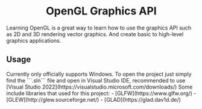 <h1 align="center">OpenGL Graphics API</h1>

Learning OpenGL is a great way to learn how to use the graphics API such as 2D and 3D rendering vector graphics. And create basic to high-level graphics applications.

<h2>Usage</h2>
Currently only officially supports Windows. To open the project just simply find the ```.sln``` file and open in Visual Studio IDE, recommended to use [Visual Studio 2022](https://visualstudio.microsoft.com/downloads/) Some include libraries that used for this project:
- [GLFW](https://www.glfw.org/)
- [GLEW](http://glew.sourceforge.net/)
- [GLAD](https://glad.dav1d.de/)